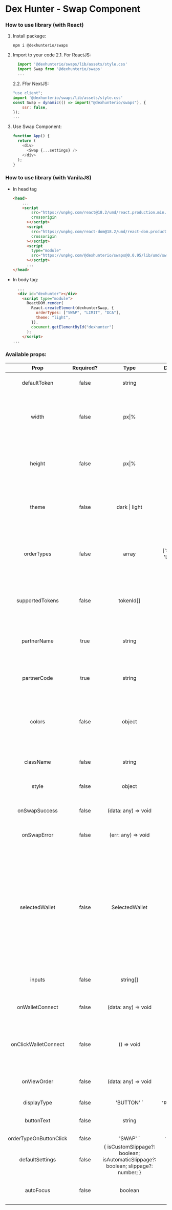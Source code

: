 # Dex Hunter - Swap Component

### How to use library (with React)

1. Install package:
    ```console
    npm i @dexhunterio/swaps
    ```
2. Import to your code
    2.1. For ReactJS:
    ```js
      import '@dexhunterio/swaps/lib/assets/style.css'
      import Swap from '@dexhunterio/swaps'
      ...
      ```
    2.2. Ffor NextJS:
      ```js
      "use client";
      import '@dexhunterio/swaps/lib/assets/style.css'
      const Swap = dynamic(() => import("@dexhunterio/swaps"), {
          ssr: false,
      });
      ...
      ```
3. Use Swap Component:
      ```js
      function App() {
        return (
          <div>
            <Swap {...settings} />
          </div>
        );
      }
      ```
### How to use library (with VanilaJS)
  - In head tag
      ```html
      <head>
          ...
          <script
              src="https://unpkg.com/react@18.2/umd/react.production.min.js"
              crossorigin
            ></script>
            <script
              src="https://unpkg.com/react-dom@18.2/umd/react-dom.production.min.js"
              crossorigin
            ></script>
            <script
              type="module"
              src="https://unpkg.com/@dexhunterio/swaps@0.0.95/lib/umd/swaps.umd.js"
            ></script>
            ...
      </head>
    ```
  - In body tag:
    ```html
      ...
      <div id="dexhunter"></div>
        <script type="module">
          ReactDOM.render(
            React.createElement(dexhunterSwap, {
              orderTypes: ["SWAP", "LIMIT", "DCA"],
              theme: "light",
            }),
            document.getElementById("dexhunter")
          );
        </script>
    ...
    ```
### Available props:

|      Prop       | Required? |        Type         |      Default      |                                                                                                 Description                                                                                                 |
| :-------------: | :-------: | :-----------------: | :---------------: | :---------------------------------------------------------------------------------------------------------------------------------------------------------------------------------------------------------: |
|  defaultToken   |   false   |       string        |         -         |                                                                                      The default token to be selected.                                                                                      |
|      width      |   false   |        px\|%        |         -         |                                                                     The width of the component. Accepts values in pixels or percentage.                                                                     |
|     height      |   false   |        px\|%        |         -         |                                                                    The height of the component. Accepts values in pixels or percentage.                                                                     |
|      theme      |   false   |    dark \| light    |       dark        |                                                                        The theme of the component. Can be either 'dark' or 'light'.                                                                         |
|   orderTypes    |   false   |        array        | ['SWAP', 'LIMIT'] |                                                             An array of order types supported by the component. Defaults to 'SWAP' and 'LIMIT'.                                                             |
| supportedTokens |   false   |      tokenId[]      |         -         |                                                                           An array of token IDs that are supported for searching.                                                                           |
|   partnerName   |   true    |       string        |         -         |                                                                             The name of the partner. This is a required field.                                                                              |
|   partnerCode   |   true    |       string        |         -         |                                                                             The code of the partner. This is a required field.                                                                              |
|     colors      |   false   |       object        |         -         |                                                        Supported colors: `mainText`, `subText`, `background`, `containers`, `buttonText`, `accent`.                                                         |
|    className    |   false   |       string        |         -         |                                                                                     Custom CSS class for the component.                                                                                     |
|      style      |   false   |       object        |         -         |                                                                                      Inline styles for the component.                                                                                       |
|  onSwapSuccess  |   false   | (data: any) => void |         -         |                                                                                    Callback function on successful swap.                                                                                    |
|   onSwapError   |   false   | (err: any) => void  |         -         |                                                                                      Callback function on swap error.                                                                                       |
| selectedWallet  |   false   |   SelectedWallet    |         -         | The wallet selected by the user. Accepts one of the specified wallet identifiers. Supported wallets: `nami`, `eternl`, `flint`, `gerowallet`, `typhoncip30`, `nufi`, `lace`, `vespr`, `begin`, and `yoroi`. |
|     inputs      |   false   |      string[]       |         -         |                                                                                       Input fields for the component.                                                                                       |
| onWalletConnect |   false   | (data: any) => void |         -         |                                                                                Callback function when a wallet is connected.                                                                                |
| onClickWalletConnect |   false   | () => void |         -         |                                                                                Trigger when clicking the wallet connect button                                                                                |
| onViewOrder |   false   | (data: any) => void |         -         |                                                                                Trigger when clicking the view order button                                                                                |
| displayType |   false   | 'BUTTON' `|` 'DEFAULT' `|` 'WIDGET' |         'DEFAULT'         |                                                                                display type                                                                               |
| buttonText |   false   | string |         Swap         |                                                                                Button text when displayType = 'BUTTON'                                                                               |
| orderTypeOnButtonClick |   false   | 'SWAP' `|` 'LIMIT' `|` 'DCA' |         'SWAP'         |                                                                                Tab default when displayed                                                                              |
| defaultSettings |   false   | { isCustomSlippage?: boolean; isAutomaticSlippage?: boolean; slippage?: number; } |         -         |                                                                                Settings default                                                                              |
| autoFocus |   false   | boolean |         false         |                                                                                auto focus on sell input when page loads                                                                             |

